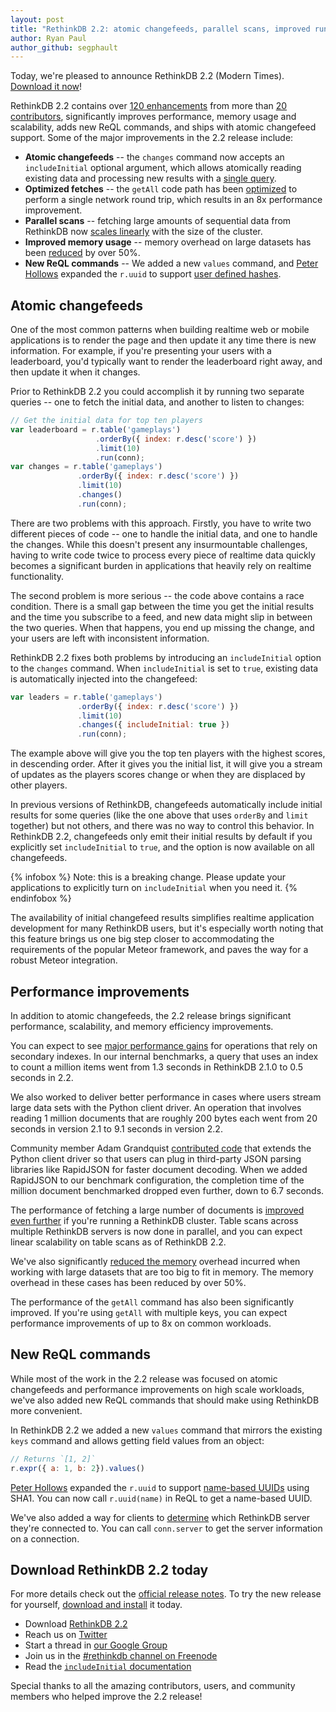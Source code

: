 ```yaml
---
layout: post
title: "RethinkDB 2.2: atomic changefeeds, parallel scans, improved runtime"
author: Ryan Paul
author_github: segphault
---
```


Today, we're pleased to announce RethinkDB 2.2 (Modern Times). [Download it now][download]!

RethinkDB 2.2 contains over [120 enhancements][release-notes] from more than [20 contributors][release-notes], significantly improves performance, memory usage and scalability, adds new ReQL commands, and ships with atomic changefeed support. Some of the major improvements in the 2.2 release include:

* __Atomic changefeeds__ -- the `changes` command now accepts an `includeInitial` optional argument, which allows atomically reading existing data and processing new results with a [single query](https://github.com/rethinkdb/rethinkdb/issues/3579).
* __Optimized fetches__ -- the `getAll` code path has been [optimized](https://github.com/rethinkdb/rethinkdb/issues/1526) to perform a single network round trip, which results in an 8x performance improvement.
* __Parallel scans__ -- fetching large amounts of sequential data from RethinkDB now [scales linearly](https://github.com/rethinkdb/rethinkdb/issues/4343) with the size of the cluster.
* __Improved memory usage__ -- memory overhead on large datasets has been [reduced](https://github.com/rethinkdb/rethinkdb/issues/1951) by over 50%.
* __New ReQL commands__ -- We added a new `values` command, and [Peter Hollows](https://github.com/captainpete) expanded the `r.uuid` to support [user defined hashes](https://github.com/rethinkdb/rethinkdb/pull/4636).

## Atomic changefeeds

One of the most common patterns when building realtime web or mobile applications is to render the page and then update it any time there is new information. For example, if you're presenting your users with a leaderboard, you'd typically want to render the leaderboard right away, and then update it when it changes.

Prior to RethinkDB 2.2 you could accomplish it by running two separate queries -- one to fetch the initial data, and another to listen to changes:

```js
// Get the initial data for top ten players
var leaderboard = r.table('gameplays')
                   .orderBy({ index: r.desc('score') })
                   .limit(10)
                   .run(conn);
var changes = r.table('gameplays')
               .orderBy({ index: r.desc('score') })
               .limit(10)
               .changes()
               .run(conn);
```

There are two problems with this approach. Firstly, you have to write two different pieces of code -- one to handle the initial data, and one to handle the changes. While this doesn't present any insurmountable challenges, having to write code twice to process every piece of realtime data quickly becomes a significant burden in applications that heavily rely on realtime functionality.

The second problem is more serious -- the code above contains a race condition. There is a small gap between the time you get the initial results and the time you subscribe to a feed, and new data might slip in between the two queries. When that happens, you end up missing the change, and your users are left with inconsistent information.

RethinkDB 2.2 fixes both problems by introducing an `includeInitial` option to the `changes` command. When `includeInitial` is set to `true`, existing data is automatically injected into the changefeed:

```javascript
var leaders = r.table('gameplays')
               .orderBy({ index: r.desc('score') })
               .limit(10)
               .changes({ includeInitial: true })
               .run(conn);
```

The example above will give you the top ten players with the highest scores, in descending order. After it gives you the initial list, it will give you a stream of updates as the players scores change or when they are displaced by other players.

In previous versions of RethinkDB, changefeeds automatically include initial results for some queries (like the one above that uses `orderBy` and `limit` together) but not others, and there was no way to control this behavior. In RethinkDB 2.2, changefeeds only emit their initial results by default if you explicitly set `includeInitial` to `true`, and the option is now available on all changefeeds.

{% infobox %}
Note: this is a breaking change. Please update your applications to explicitly turn on `includeInitial` when you need it.
{% endinfobox %}

The availability of initial changefeed results simplifies realtime application development for many RethinkDB users, but it's especially worth noting that this feature brings us one big step closer to accommodating the requirements of the popular Meteor framework, and paves the way for a robust Meteor integration.

## Performance improvements

In addition to atomic changefeeds, the 2.2 release brings significant performance, scalability, and memory efficiency improvements.

You can expect to see [major performance gains][index-optimizations] for operations that rely on secondary indexes. In our internal benchmarks, a query that uses an index to count a million items went from 1.3 seconds in RethinkDB 2.1.0 to 0.5 seconds in 2.2.

We also worked to deliver better performance in cases where users stream large data sets with the Python client driver. An operation that involves reading 1 million documents that are roughly 200 bytes each went from 20 seconds in version 2.1 to 9.1 seconds in version 2.2.

Community member Adam Grandquist [contributed code][json-interface] that extends the Python client driver so that users can plug in third-party JSON parsing libraries like RapidJSON for faster document decoding. When we added RapidJSON to our benchmark configuration, the completion time of the million document benchmarked dropped even further, down to 6.7 seconds.

The performance of fetching a large number of documents is [improved even further](https://github.com/rethinkdb/rethinkdb/issues/4343) if you're running a RethinkDB cluster. Table scans across multiple RethinkDB servers is now done in parallel, and you can expect linear scalability on table scans as of RethinkDB 2.2.

We've also significantly [reduced the memory][memory-reduction] overhead incurred when working with large datasets that are too big to fit in memory. The memory overhead in these cases has been reduced by over 50%.

The performance of the `getAll` command has also been significantly improved. If you're using `getAll` with multiple keys, you can expect performance improvements of up to 8x on common workloads.

## New ReQL commands

While most of the work in the 2.2 release was focused on atomic changefeeds and performance improvements on high scale workloads, we've also added new ReQL commands that should make using RethinkDB more convenient.

In RethinkDB 2.2 we added a new `values` command that mirrors the existing `keys` command and allows getting field values from an object:

```js
// Returns `[1, 2]`
r.expr({ a: 1, b: 2}).values()
```

[Peter Hollows](https://github.com/captainpete) expanded the `r.uuid` to support [name-based UUIDs](https://github.com/rethinkdb/rethinkdb/pull/4636) using SHA1. You can now call `r.uuid(name)` in ReQL to get a name-based UUID.

We've also added a way for clients to [determine](https://github.com/rethinkdb/rethinkdb/issues/3934) which RethinkDB server they're connected to. You can call `conn.server` to get the server information on a connection.

## Download RethinkDB 2.2 today

For more details check out the [official release notes][release-notes]. To try the new release for yourself, [download and install][download] it today.

* Download [RethinkDB 2.2][download]
* Reach us on [Twitter][twitter]
* Start a thread in [our Google Group][group]
* Join us in the [#rethinkdb channel on Freenode][freenode]
* Read the [`includeInitial` documentation][include-initial-docs]

Special thanks to all the amazing contributors, users, and community members who helped improve the 2.2 release!

[index-optimizations]: https://github.com/rethinkdb/rethinkdb/issues/4862
[json-interface]: https://github.com/rethinkdb/rethinkdb/pull/4825
[memory-reduction]: https://github.com/rethinkdb/rethinkdb/issues/1951
[twitter]: https://twitter.com/rethinkdb
[group]: https://groups.google.com/forum/#!forum/rethinkdb
[freenode]: irc://chat.freenode.net/#rethinkdb
[release-notes]: #
[include-initial-docs]: #
[download]: http://rethinkdb.com/docs/install/

